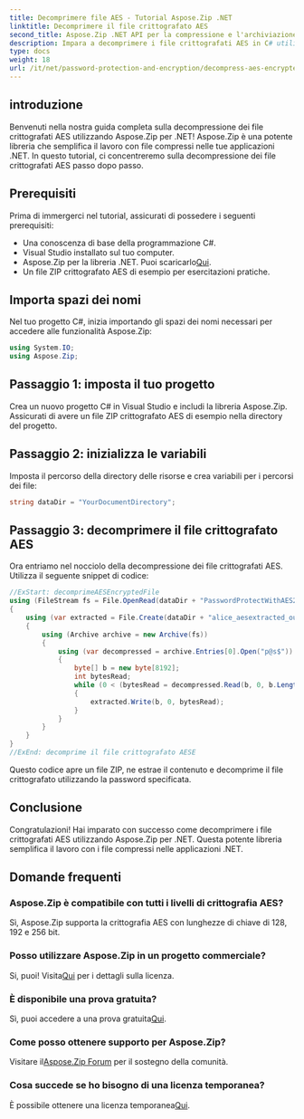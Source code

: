 ```yaml
---
title: Decomprimere file AES - Tutorial Aspose.Zip .NET
linktitle: Decomprimere il file crittografato AES
second_title: Aspose.Zip .NET API per la compressione e l'archiviazione dei file
description: Impara a decomprimere i file crittografati AES in C# utilizzando Aspose.Zip per .NET. Segui la nostra guida passo passo per una gestione efficiente dei file.
type: docs
weight: 18
url: /it/net/password-protection-and-encryption/decompress-aes-encrypted-file/
---
```


## introduzione

Benvenuti nella nostra guida completa sulla decompressione dei file crittografati AES utilizzando Aspose.Zip per .NET! Aspose.Zip è una potente libreria che semplifica il lavoro con file compressi nelle tue applicazioni .NET. In questo tutorial, ci concentreremo sulla decompressione dei file crittografati AES passo dopo passo.

## Prerequisiti

Prima di immergerci nel tutorial, assicurati di possedere i seguenti prerequisiti:

- Una conoscenza di base della programmazione C#.
- Visual Studio installato sul tuo computer.
-  Aspose.Zip per la libreria .NET. Puoi scaricarlo[Qui](https://releases.aspose.com/zip/net/).
- Un file ZIP crittografato AES di esempio per esercitazioni pratiche.

## Importa spazi dei nomi

Nel tuo progetto C#, inizia importando gli spazi dei nomi necessari per accedere alle funzionalità Aspose.Zip:

```csharp
using System.IO;
using Aspose.Zip;
```

## Passaggio 1: imposta il tuo progetto

Crea un nuovo progetto C# in Visual Studio e includi la libreria Aspose.Zip. Assicurati di avere un file ZIP crittografato AES di esempio nella directory del progetto.

## Passaggio 2: inizializza le variabili

Imposta il percorso della directory delle risorse e crea variabili per i percorsi dei file:

```csharp
string dataDir = "YourDocumentDirectory";
```

## Passaggio 3: decomprimere il file crittografato AES

Ora entriamo nel nocciolo della decompressione dei file crittografati AES. Utilizza il seguente snippet di codice:

```csharp
//ExStart: decomprimeAESEncryptedFile
using (FileStream fs = File.OpenRead(dataDir + "PasswordProtectWithAES256_out.zip"))
{
    using (var extracted = File.Create(dataDir + "alice_aesextracted_out.txt"))
    {
        using (Archive archive = new Archive(fs))
        {
            using (var decompressed = archive.Entries[0].Open("p@s$"))
            {
                byte[] b = new byte[8192];
                int bytesRead;
                while (0 < (bytesRead = decompressed.Read(b, 0, b.Length)))
                {
                    extracted.Write(b, 0, bytesRead);
                }
            }
        }
    }
}
//ExEnd: decomprime il file crittografato AESE
```

Questo codice apre un file ZIP, ne estrae il contenuto e decomprime il file crittografato utilizzando la password specificata.

## Conclusione

Congratulazioni! Hai imparato con successo come decomprimere i file crittografati AES utilizzando Aspose.Zip per .NET. Questa potente libreria semplifica il lavoro con i file compressi nelle applicazioni .NET.

## Domande frequenti

### Aspose.Zip è compatibile con tutti i livelli di crittografia AES?
Sì, Aspose.Zip supporta la crittografia AES con lunghezze di chiave di 128, 192 e 256 bit.

### Posso utilizzare Aspose.Zip in un progetto commerciale?
 Si, puoi! Visita[Qui](https://purchase.aspose.com/buy) per i dettagli sulla licenza.

### È disponibile una prova gratuita?
 Sì, puoi accedere a una prova gratuita[Qui](https://releases.aspose.com/).

### Come posso ottenere supporto per Aspose.Zip?
 Visitare il[Aspose.Zip Forum](https://forum.aspose.com/c/zip/37) per il sostegno della comunità.

### Cosa succede se ho bisogno di una licenza temporanea?
 È possibile ottenere una licenza temporanea[Qui](https://purchase.aspose.com/temporary-license/).

